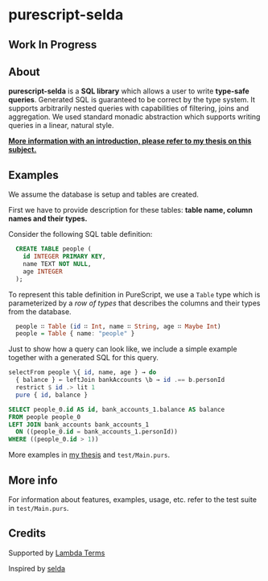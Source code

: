 # purescript-selda

## Work In Progress

## About

**purescript-selda** is a **SQL library** which allows a user to write **type-safe queries**.
Generated SQL is guaranteed to be correct by the type system.
It supports arbitrarily nested queries with capabilities of filtering, joins and aggregation.
We used standard monadic abstraction which supports writing queries in a linear, natural style.

**[More information with an introduction, please refer to my thesis on this subject.](./selda.pdf)**

## Examples

We assume the database is setup and tables are created. 

First we have to provide description for these tables: **table name, column names and their types.**

Consider the following SQL table definition:

```sql
  CREATE TABLE people (
    id INTEGER PRIMARY KEY,
    name TEXT NOT NULL,
    age INTEGER
  );
```

To represent this table definition in PureScript, we use a `Table` type which is parameterized by a *row of types* that describes the columns and their types from the database.

```purescript
  people ∷ Table (id ∷ Int, name ∷ String, age ∷ Maybe Int)
  people = Table { name: "people" }
```

Just to show how a query can look like, we include a simple example together with a generated SQL for this query.

```purescript
selectFrom people \{ id, name, age } → do
  { balance } ← leftJoin bankAccounts \b → id .== b.personId
  restrict $ id .> lit 1
  pure { id, balance }
```

```sql
SELECT people_0.id AS id, bank_accounts_1.balance AS balance
FROM people people_0
LEFT JOIN bank_accounts bank_accounts_1
  ON ((people_0.id = bank_accounts_1.personId))
WHERE ((people_0.id > 1))
```

More examples in [my thesis](./selda.pdf) and `test/Main.purs`.

## More info

For information about features, examples, usage, etc. refer to the test suite in `test/Main.purs`.

## Credits

Supported by [Lambda Terms](https://github.com/lambdaterms/)

Inspired by [selda](https://github.com/valderman/selda)
